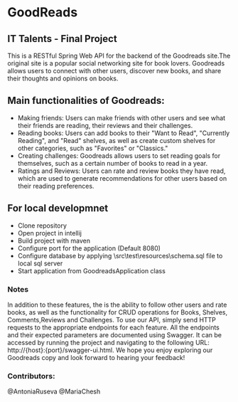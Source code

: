 # GoodReads
## IT Talents - Final Project
This is a RESTful Spring Web API for the backend of the Goodreads site.The original site is a popular social networking site for book lovers.
Goodreads allows users to connect with other users, discover new books, and share their thoughts and opinions on books.
## Main functionalities of Goodreads:
- Making friends:
  Users can make friends with other users and see what their friends are reading, their reviews and their challenges.
- Reading books:
  Users can add books to their "Want to Read", "Currently Reading", and "Read" shelves, as well as create custom shelves for other categories, such as "Favorites" or     "Classics."
- Creating challenges:
  Goodreads allows users to set reading goals for themselves, such as a certain number of books to read in a year.
- Ratings and Reviews:
  Users can rate and review books they have read, which are used to generate recommendations for other users based on their reading preferences.

## For local developmnet
- Clone repository
- Open project in intellij
- Build project with maven
- Configure port for the application (Default 8080)
- Configure database by applying \src\test\resources\schema.sql file to local sql server
- Start application from GoodreadsApplication class

### Notes
In addition to these features, the is the ability to follow other users and rate books, as well as the functionality for CRUD operations for Books, Shelves, Comments,Reviews and Challenges.
To use our API, simply send HTTP requests to the appropriate endpoints for each feature. All the endpoints and their expected parameters are documented using Swagger.
It can be accessed by running the project and navigating to the following URL: http://{host}:{port}/swagger-ui.html.
We hope you enjoy exploring our Goodreads copy and look forward to hearing your feedback!

### Contributors:
@AntoniaRuseva @MariaChesh
